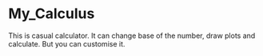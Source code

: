 # My_Calculus
This is casual calculator. It can change base of the number, draw plots and calculate. But you can сustomise it.
